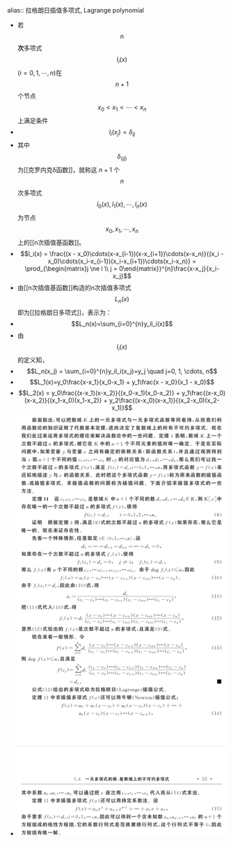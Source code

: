 alias:: 拉格朗日插值多项式, Lagrange polynomial

- 若$$n$$**次**多项式$$l_i(x)$$$(i=0,1,\cdots,n)$在$$n+1$$个节点$$x_0<x_1<\cdots<x_n$$上满足条件
- $$l_i(x_j) = \delta_{ij}$$
- 其中$$\delta_(ij)$$为[[克罗内克δ函数]]，就称这 $n+1$ 个$$n$$次多项式$$l_0(x), l_1(x),\cdots, l_n(x)$$为节点$$x_0, x_1, \cdots, x_n$$上的[[n次插值基函数]]。
- $$l_i(x) = \frac{(x - x_0)\cdots(x-x_{i-1})(x-x_{i+1})\cdots(x-x_n)}{(x_i - x_0)\cdots(x_i-x_{i-1})(x_i-x_{i+1})\cdots(x_i-x_n)} = \prod_{\begin{matrix}j \ne i \\ j = 0\end{matrix}}^{n}\frac{x-x_j}{x_i-x_j}$$
- 由[[n次插值基函数]]构造的n次插值多项式$$L_n(x)$$即为[[拉格朗日多项式]]，表示为：
- $$L_n(x)=\sum_{i=0}^{n}y_il_i(x)$$
- 由$$l_i(x)$$的定义知，
- $$L_n(x_j) = \sum_{i=0}^{n}y_il_i(x_j)=y_j \quad j=0, 1, \cdots, n$$
- $$L_1(x)=y_0\frac{x-x_1}{x_0-x_1} + y_1\frac{x - x_0}{x_1 - x_0}$$
- $$L_2(x) = y_0\frac{(x-x_1)(x-x_2)}{(x_0-x_1)(x_0-x_2)} + y_1\frac{(x-x_0)(x-x_2)}{(x_1-x_0)(x_1-x_2)} + y_2\frac{(x-x_0)(x-x_1)}{(x_2-x_0)(x_2-x_1)}$$
- ![image.png](../assets/image_1702317886102_0.png)